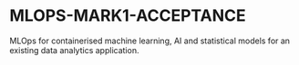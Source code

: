 # MLOPS-MARK1-ACCEPTANCE
MLOps for containerised machine learning, AI and statistical models for an existing data analytics application.

